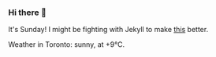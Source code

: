 ### Hi there :wave:

It's Sunday! I might be fighting with Jekyll to make [this](https://swissclubtoronto.ca) better.

Weather in Toronto: sunny, at +9°C.
